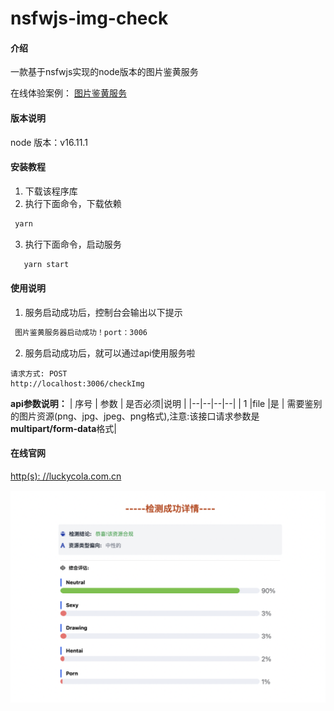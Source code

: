 # nsfwjs-img-check

#### 介绍
一款基于nsfwjs实现的node版本的图片鉴黄服务

在线体验案例：
[图片鉴黄服务](https://luckycola.com.cn/public/dist/#/checkImg)

#### 版本说明
node 版本：v16.11.1


#### 安装教程

1. 下载该程序库
2.  执行下面命令，下载依赖
   ```js
    yarn
   ```
3. 执行下面命令，启动服务
 ```js
    yarn start
   ```

#### 使用说明

1.  服务启动成功后，控制台会输出以下提示
   ```js
    图片鉴黄服务器启动成功！port：3006
   ```
2.  服务启动成功后，就可以通过api使用服务啦


```
请求方式: POST
http://localhost:3006/checkImg

```

**api参数说明：**
| 序号 | 参数 | 是否必须|说明 |
|--|--|--|--|
| 1 |file  |是 | 需要鉴别的图片资源(png、jpg、jpeg、png格式),注意:该接口请求参数是**multipart/form-data**格式|



#### 在线官网
[http(s): //luckycola.com.cn](http://luckycola.com.cn)

![输入图片说明](%E6%88%AA%E5%B1%8F2023-10-11%20%E4%B8%8A%E5%8D%8811.14.47.png)

